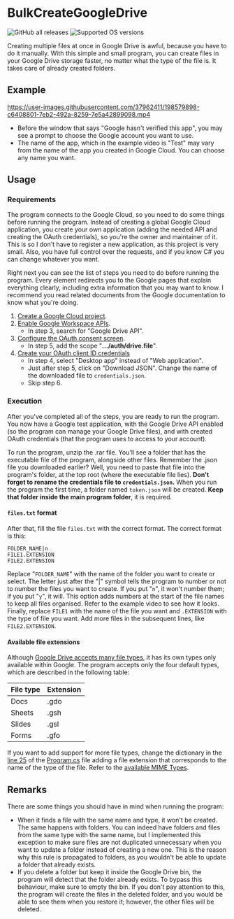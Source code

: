 # BulkCreateGoogleDrive
![GitHub all releases](https://img.shields.io/github/downloads/JoseDeFreitas/BulkCreateGoogleDrive/total)
![Supported OS versions](https://img.shields.io/badge/for-Windows%2C%20MacOS%2C%20Linux-blue)

Creating multiple files at once in Google Drive is awful, because you have to do it manually.
With this simple and small program, you can create files in your Google Drive storage faster,
no matter what the type of the file is. It takes care of already created folders.

## Example

https://user-images.githubusercontent.com/37962411/198579898-c6408801-7eb2-492a-8259-7e5a42899098.mp4

- Before the window that says "Google hasn't verified this app", you may see a prompt to choose
the Google account you want to use.
- The name of the app, which in the example video is "Test" may vary from the name of the app you
created in Google Cloud. You can choose any name you want.

## Usage

### Requirements

The program connects to the Google Cloud, so you need to do some things before running the program.
Instead of creating a global Google Cloud application, you create your own application (adding the
needed API and creating the OAuth credentials), so you're the owner and maintainer of it. This is
so I don't have to register a new application, as this project is very small. Also, you have full
control over the requests, and if you know C# you can change whatever you want.

Right next you can see the list of steps you need to do before running the program. Every element
redirects you to the Google pages that explain everything clearly, including extra information that
you may want to know. I recommend you read related documents from the Google documentation to know
what you're doing.

1. [Create a Google Cloud project](https://developers.google.com/workspace/guides/create-project).
2. [Enable Google Workspace APIs](https://developers.google.com/workspace/guides/enable-apis).
    - In step 3, search for "Google Drive API".
3. [Configure the OAuth consent screen](https://developers.google.com/workspace/guides/configure-oauth-consent#configure_oauth_consent_register_your_app).
    - In step 5, add the scope "**.../auth/drive.file**".
4. [Create your OAuth client ID credentials](https://developers.google.com/workspace/guides/create-credentials#oauth-client-id)
    - In step 4, select "Desktop app" instead of "Web application".
    - Just after step 5, click on "Download JSON". Change the name of the downloaded file to
    `credentials.json`.
    - Skip step 6.

### Execution

After you've completed all of the steps, you are ready to run the program. You now have a Google
test application, with the Google Drive API enabled (so the program can manage your Google Drive
files), and with created OAuth credentials (that the program uses to access to your account).

To run the program, unzip the .rar file. You'll see a folder that has the executable file of the
program, alongside other files. Remember the .json file you downloaded earlier? Well,
you need to paste that file into the program's folder, at the top root (where the executable file
lies). **Don't forget to rename the credentials file to `credentials.json`.** When you run the
program the first time, a folder named `token.json` will be created.
**Keep that folder inside the main program folder**, it is required.

#### `files.txt` format

After that, fill the file `files.txt` with the correct format. The correct format is this:

```
FOLDER_NAME|n
FILE1.EXTENSION
FILE2.EXTENSION
```

Replace "`FOLDER_NAME`" with the name of the folder you want to create or select. The letter just
after the "|" symbol tells the program to number or not to number the files you want to create. If
you put "`n`", it won't number them; if you put "`y`", it will. This option adds numbers at the
start of the file names to keep all files organised. Refer to the example video to see how it
looks. Finally, replace `FILE1` with the name of the file you want and `.EXTENSION` with the type
of file you want. Add more files in the subsequent lines, like `FILE2.EXTENSION`.

#### Available file extensions

Although [Google Drive accepts many file types](https://support.google.com/drive/answer/37603), it
has its own types only available within Google. The program accepts only the four default types,
which are described in the following table:

|File type|Extension|
|---------|---------|
|Docs     |.gdo     |
|Sheets   |.gsh     |
|Slides   |.gsl     |
|Forms    |.gfo     |

If you want to add support for more file types, change the dictionary in the
[line 25](https://github.com/JoseDeFreitas/BulkEditGoogleDrive/blob/8aa76e7b79f06e02b41cb313e222f7f2275d9929/src/Program.cs#L25)
of the [Program.cs](src/Program.cs) file adding a file extension that corresponds to the name of
the type of the file. Refer to the [available MIME Types](https://developers.google.com/drive/api/guides/mime-types).

## Remarks

There are some things you should have in mind when running the program:

- When it finds a file with the same name and type, it won't be created. The same happens with
folders. You can indeed have folders and files from the same type with the same name, but I
implemented this exception to make sure files are not duplicated unnecessary when you want to
update a folder instead of creating a new one. This is the reason why this rule is propagated to
folders, as you wouldn't be able to update a folder that already exists.
- If you delete a folder but keep it inside the Google Drive bin, the program will detect that the
folder already exists. To bypass this behaviour, make sure to empty the bin. If you don't pay
attention to this, the program will create the files in the deleted folder, and you would be able
to see them when you restore it; however, the other files will be deleted.
